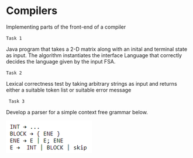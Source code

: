 # Compilers
Implementing parts of the front-end of a compiler

    Task 1
    
Java program that takes a 2-D matrix along with an inital and terminal state as input. The algorithm instantiates the interface Language that correctly decides the language given by the input FSA.

    Task 2

Lexical correctness test by taking arbitrary strings as input and returns either a suitable token list or suitable error message

     Task 3
     
Develop a parser for a simple context free grammar below.

![](./images/simpleCFG.PNG)
